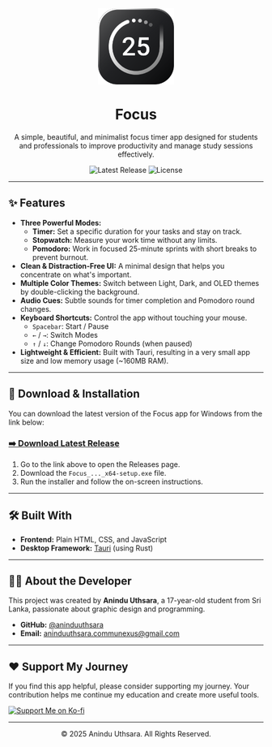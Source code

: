 <div align="center">

  <img src="public/Focus.png" alt="Focus App Logo" width="150" height="150">

  <h1>Focus</h1>
  
  <p>A simple, beautiful, and minimalist focus timer app designed for students and professionals to improve productivity and manage study sessions effectively.</p>
  
  <p>
    <img src="https://img.shields.io/github/v/release/aninduuthsara/Focus---Pomodoro-Timer?style=for-the-badge" alt="Latest Release">
    <img src="https://img.shields.io/badge/license-MIT-blue.svg?style=for-the-badge" alt="License">
  </p>

</div>

---

## ✨ Features

*   **Three Powerful Modes:**
    *   **Timer:** Set a specific duration for your tasks and stay on track.
    *   **Stopwatch:** Measure your work time without any limits.
    *   **Pomodoro:** Work in focused 25-minute sprints with short breaks to prevent burnout.
*   **Clean & Distraction-Free UI:** A minimal design that helps you concentrate on what's important.
*   **Multiple Color Themes:** Switch between Light, Dark, and OLED themes by double-clicking the background.
*   **Audio Cues:** Subtle sounds for timer completion and Pomodoro round changes.
*   **Keyboard Shortcuts:** Control the app without touching your mouse.
    *   `Spacebar`: Start / Pause
    *   `←` / `→`: Switch Modes
    *   `↑` / `↓`: Change Pomodoro Rounds (when paused)
*   **Lightweight & Efficient:** Built with Tauri, resulting in a very small app size and low memory usage (~160MB RAM).

---

## 🚀 Download & Installation

You can download the latest version of the Focus app for Windows from the link below:

### **[➡️ Download Latest Release](https://github.com/aninduuthsara/Focus---Pomodoro-Timer/releases/latest)**

1.  Go to the link above to open the Releases page.
2.  Download the `Focus_..._x64-setup.exe` file.
3.  Run the installer and follow the on-screen instructions.

---

## 🛠️ Built With

*   **Frontend:** Plain HTML, CSS, and JavaScript
*   **Desktop Framework:** [Tauri](https://tauri.app/) (using Rust)

---

## 👨‍💻 About the Developer

This project was created by **Anindu Uthsara**, a 17-year-old student from Sri Lanka, passionate about graphic design and programming.

*   **GitHub:** [@aninduuthsara](https://github.com/aninduuthsara)
*   **Email:** aninduuthsara.communexus@gmail.com

---

## ❤️ Support My Journey

If you find this app helpful, please consider supporting my journey. Your contribution helps me continue my education and create more useful tools.

<a href="https://ko-fi.com/creativeliondesign">
  <img src="https://ko-fi.com/img/githubbutton_sm.svg" alt="Support Me on Ko-fi">
</a>

---

<div align="center">
  © 2025 Anindu Uthsara. All Rights Reserved.
</div>
